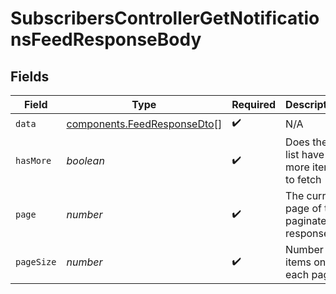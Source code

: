 # SubscribersControllerGetNotificationsFeedResponseBody


## Fields

| Field                                                                      | Type                                                                       | Required                                                                   | Description                                                                |
| -------------------------------------------------------------------------- | -------------------------------------------------------------------------- | -------------------------------------------------------------------------- | -------------------------------------------------------------------------- |
| `data`                                                                     | [components.FeedResponseDto](../../models/components/feedresponsedto.md)[] | :heavy_check_mark:                                                         | N/A                                                                        |
| `hasMore`                                                                  | *boolean*                                                                  | :heavy_check_mark:                                                         | Does the list have more items to fetch                                     |
| `page`                                                                     | *number*                                                                   | :heavy_check_mark:                                                         | The current page of the paginated response                                 |
| `pageSize`                                                                 | *number*                                                                   | :heavy_check_mark:                                                         | Number of items on each page                                               |